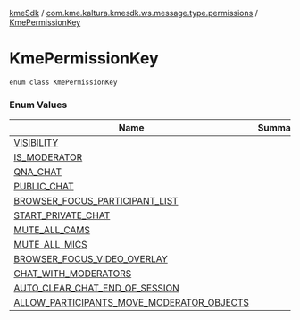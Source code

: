 [kmeSdk](../../index.md) / [com.kme.kaltura.kmesdk.ws.message.type.permissions](../index.md) / [KmePermissionKey](./index.md)

# KmePermissionKey

`enum class KmePermissionKey`

### Enum Values

| Name | Summary |
|---|---|
| [VISIBILITY](-v-i-s-i-b-i-l-i-t-y.md) |  |
| [IS_MODERATOR](-i-s_-m-o-d-e-r-a-t-o-r.md) |  |
| [QNA_CHAT](-q-n-a_-c-h-a-t.md) |  |
| [PUBLIC_CHAT](-p-u-b-l-i-c_-c-h-a-t.md) |  |
| [BROWSER_FOCUS_PARTICIPANT_LIST](-b-r-o-w-s-e-r_-f-o-c-u-s_-p-a-r-t-i-c-i-p-a-n-t_-l-i-s-t.md) |  |
| [START_PRIVATE_CHAT](-s-t-a-r-t_-p-r-i-v-a-t-e_-c-h-a-t.md) |  |
| [MUTE_ALL_CAMS](-m-u-t-e_-a-l-l_-c-a-m-s.md) |  |
| [MUTE_ALL_MICS](-m-u-t-e_-a-l-l_-m-i-c-s.md) |  |
| [BROWSER_FOCUS_VIDEO_OVERLAY](-b-r-o-w-s-e-r_-f-o-c-u-s_-v-i-d-e-o_-o-v-e-r-l-a-y.md) |  |
| [CHAT_WITH_MODERATORS](-c-h-a-t_-w-i-t-h_-m-o-d-e-r-a-t-o-r-s.md) |  |
| [AUTO_CLEAR_CHAT_END_OF_SESSION](-a-u-t-o_-c-l-e-a-r_-c-h-a-t_-e-n-d_-o-f_-s-e-s-s-i-o-n.md) |  |
| [ALLOW_PARTICIPANTS_MOVE_MODERATOR_OBJECTS](-a-l-l-o-w_-p-a-r-t-i-c-i-p-a-n-t-s_-m-o-v-e_-m-o-d-e-r-a-t-o-r_-o-b-j-e-c-t-s.md) |  |
